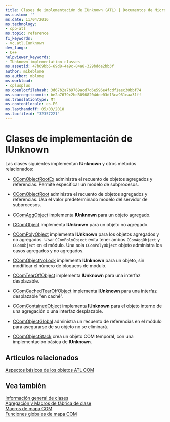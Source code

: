 ```yaml
---
title: Clases de implementación de IUnknown (ATL) | Documentos de Microsoft
ms.custom: ''
ms.date: 11/04/2016
ms.technology:
- cpp-atl
ms.topic: reference
f1_keywords:
- vc.atl.Iunknown
dev_langs:
- C++
helpviewer_keywords:
- IUnknown implementation classes
ms.assetid: 47b69bb5-69d8-4a9c-84a8-329bdde2bb3f
author: mikeblome
ms.author: mblome
ms.workload:
- cplusplus
ms.openlocfilehash: 3d67b2a7b9769acd7d6e596e4fcdf1aec30bbf74
ms.sourcegitcommit: be2a7679c2bd80968204dee03d13ca961eaa31ff
ms.translationtype: MT
ms.contentlocale: es-ES
ms.lasthandoff: 05/03/2018
ms.locfileid: "32357221"
---
```

# <a name="iunknown-implementation-classes"></a>Clases de implementación de IUnknown
Las clases siguientes implementan **IUnknown** y otros métodos relacionados:  
  
-   [CComObjectRootEx](../atl/reference/ccomobjectrootex-class.md) administra el recuento de objetos agregados y referencias. Permite especificar un modelo de subprocesos.  
  
-   [CComObjectRoot](../atl/reference/ccomobjectroot-class.md) administra el recuento de objetos agregados y referencias. Usa el valor predeterminado modelo del servidor de subprocesos.  
  
-   [CComAggObject](../atl/reference/ccomaggobject-class.md) implementa **IUnknown** para un objeto agregado.  
  
-   [CComObject](../atl/reference/ccomobject-class.md) implementa **IUnknown** para un objeto no agregado.  
  
-   [CComPolyObject](../atl/reference/ccompolyobject-class.md) implementa **IUnknown** para los objetos agregados y no agregados. Usar `CComPolyObject` evita tener ambos `CComAggObject` y `CComObject` en el módulo. Una sola `CComPolyObject` objeto administra los casos agregados y no agregados.  
  
-   [CComObjectNoLock](../atl/reference/ccomobjectnolock-class.md) implementa **IUnknown** para un objeto, sin modificar el número de bloqueos de módulo.  
  
-   [CComTearOffObject](../atl/reference/ccomtearoffobject-class.md) implementa **IUnknown** para una interfaz desplazable.  
  
-   [CComCachedTearOffObject](../atl/reference/ccomcachedtearoffobject-class.md) implementa **IUnknown** para una interfaz desplazable "en caché".  
  
-   [CComContainedObject](../atl/reference/ccomcontainedobject-class.md) implementa **IUnknown** para el objeto interno de una agregación o una interfaz desplazable.  
  
-   [CComObjectGlobal](../atl/reference/ccomobjectglobal-class.md) administra un recuento de referencias en el módulo para asegurarse de su objeto no se eliminará.  
  
-   [CComObjectStack](../atl/reference/ccomobjectstack-class.md) crea un objeto COM temporal, con una implementación básica de **IUnknown**.  
  
## <a name="related-articles"></a>Artículos relacionados  
 [Aspectos básicos de los objetos ATL COM](../atl/fundamentals-of-atl-com-objects.md)  
  
## <a name="see-also"></a>Vea también  
 [Información general de clases](../atl/atl-class-overview.md)   
 [Agregación y Macros de fábrica de clase](../atl/reference/aggregation-and-class-factory-macros.md)   
 [Macros de mapa COM](../atl/reference/com-map-macros.md)   
 [Funciones globales de mapa COM](../atl/reference/com-map-global-functions.md)

